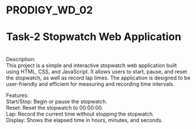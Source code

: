 # PRODIGY_WD_02

# Task-2 Stopwatch Web Application
<br>
Description:
<br>
This project is a simple and interactive stopwatch web application built using HTML, CSS, and JavaScript. It allows users to start, pause, and reset the stopwatch, as well as record lap times. The application is designed to be user-friendly and efficient for measuring and recording time intervals.

Features:
<br>
Start/Stop: Begin or pause the stopwatch.
<br>
Reset: Reset the stopwatch to 00:00:00.
<br>
Lap: Record the current time without stopping the stopwatch.
<br>
Display: Shows the elapsed time in hours, minutes, and seconds.
